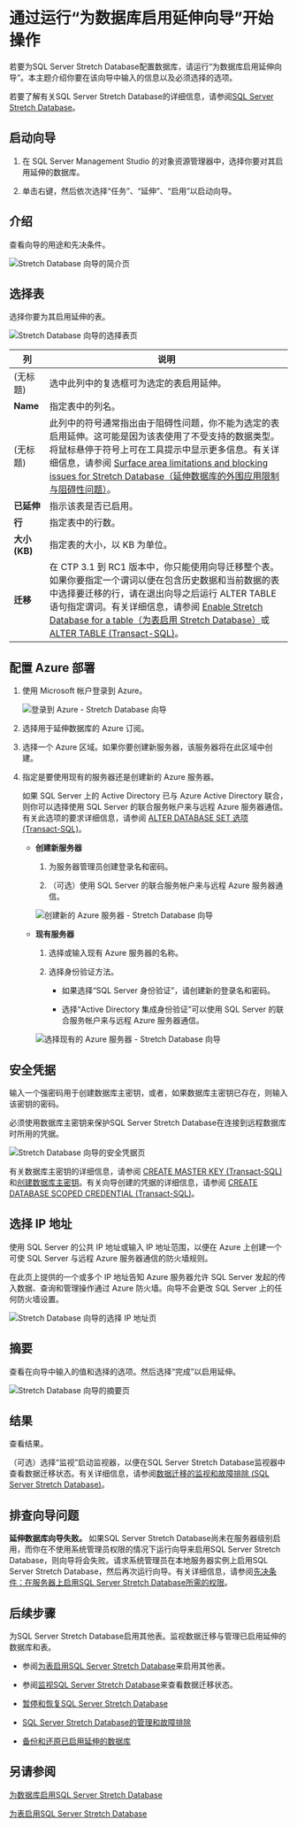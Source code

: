 <properties
	pageTitle="通过运行“为数据库启用延伸向导”开始操作 | Azure"
	description="了解如何通过运行“为数据库启用延伸向导”，来为延伸数据库配置数据库。"
	services="sql-server-stretch-database"
	documentationCenter=""
	authors="douglaslMS"
	manager=""
	editor=""/>

<tags
	ms.service="sql-server-stretch-database"
	ms.date="02/26/2016"
	wacn.date="04/25/2016"/>

# 通过运行“为数据库启用延伸向导”开始操作

若要为SQL Server Stretch Database配置数据库，请运行“为数据库启用延伸向导”。本主题介绍你要在该向导中输入的信息以及必须选择的选项。

若要了解有关SQL Server Stretch Database的详细信息，请参阅[SQL Server Stretch Database](/documentation/articles/sql-server-stretch-database-overview/)。

## 启动向导

1.  在 SQL Server Management Studio 的对象资源管理器中，选择你要对其启用延伸的数据库。

2.  单击右键，然后依次选择“任务”、“延伸”、“启用”以启动向导。

## <a name="Intro"></a>介绍
查看向导的用途和先决条件。

![Stretch Database 向导的简介页][StretchWizardImage1]

## <a name="Tables"></a>选择表
选择你要为其启用延伸的表。

![Stretch Database 向导的选择表页][StretchWizardImage2]

|列|说明|
|----------|---------------|
|(无标题)|选中此列中的复选框可为选定的表启用延伸。|
|**Name**|指定表中的列名。|
|(无标题)|此列中的符号通常指出由于阻碍性问题，你不能为选定的表启用延伸。这可能是因为该表使用了不受支持的数据类型。将鼠标悬停于符号上可在工具提示中显示更多信息。有关详细信息，请参阅 [Surface area limitations and blocking issues for Stretch Database（延伸数据库的外围应用限制与阻碍性问题）](/documentation/articles/sql-server-stretch-database-limitations/)。|
|**已延伸**|指示该表是否已启用。|
|**行**|指定表中的行数。|
|**大小(KB)**|指定表的大小，以 KB 为单位。|
|**迁移**|在 CTP 3.1 到 RC1 版本中，你只能使用向导迁移整个表。如果你要指定一个谓词以便在包含历史数据和当前数据的表中选择要迁移的行，请在退出向导之后运行 ALTER TABLE 语句指定谓词。有关详细信息，请参阅 [Enable Stretch Database for a table（为表启用 Stretch Database）](/documentation/articles/sql-server-stretch-database-enable-table/)或 [ALTER TABLE (Transact-SQL)](https://msdn.microsoft.com/zh-cn/library/ms190273.aspx)。|

## <a name="Configure"></a>配置 Azure 部署

1.  使用 Microsoft 帐户登录到 Azure。

    ![登录到 Azure - Stretch Database 向导][StretchWizardImage3]

2.  选择用于延伸数据库的 Azure 订阅。

3.  选择一个 Azure 区域。如果你要创建新服务器，该服务器将在此区域中创建。

4.  指定是要使用现有的服务器还是创建新的 Azure 服务器。

    如果 SQL Server 上的 Active Directory 已与 Azure Active Directory 联合，则你可以选择使用 SQL Server 的联合服务帐户来与远程 Azure 服务器通信。有关此选项的要求详细信息，请参阅 [ALTER DATABASE SET 选项 (Transact-SQL)](https://msdn.microsoft.com/zh-cn/library/bb522682.aspx)。

	-   **创建新服务器**

        1.  为服务器管理员创建登录名和密码。

        2.  （可选）使用 SQL Server 的联合服务帐户来与远程 Azure 服务器通信。

		![创建新的 Azure 服务器 - Stretch Database 向导][StretchWizardImage4]

    -   **现有服务器**

        1.  选择或输入现有 Azure 服务器的名称。

        2.  选择身份验证方法。

            -   如果选择“SQL Server 身份验证”，请创建新的登录名和密码。

            -   选择“Active Directory 集成身份验证”可以使用 SQL Server 的联合服务帐户来与远程 Azure 服务器通信。

		![选择现有的 Azure 服务器 - Stretch Database 向导][StretchWizardImage5]

## <a name="Credentials"></a>安全凭据
输入一个强密码用于创建数据库主密钥，或者，如果数据库主密钥已存在，则输入该密钥的密码。

必须使用数据库主密钥来保护SQL Server Stretch Database在连接到远程数据库时所用的凭据。

![Stretch Database 向导的安全凭据页][StretchWizardImage6]

有关数据库主密钥的详细信息，请参阅 [CREATE MASTER KEY (Transact-SQL)](https://msdn.microsoft.com/zh-cn/library/ms174382.aspx) 和[创建数据库主密钥](https://msdn.microsoft.com/zh-cn/library/aa337551.aspx)。有关向导创建的凭据的详细信息，请参阅 [CREATE DATABASE SCOPED CREDENTIAL (Transact-SQL)](https://msdn.microsoft.com/zh-cn/library/mt270260.aspx)。

## <a name="Network"></a>选择 IP 地址
使用 SQL Server 的公共 IP 地址或输入 IP 地址范围，以便在 Azure 上创建一个可使 SQL Server 与远程 Azure 服务器通信的防火墙规则。

在此页上提供的一个或多个 IP 地址告知 Azure 服务器允许 SQL Server 发起的传入数据、查询和管理操作通过 Azure 防火墙。向导不会更改 SQL Server 上的任何防火墙设置。

![Stretch Database 向导的选择 IP 地址页][StretchWizardImage7]

## <a name="Summary"></a>摘要
查看在向导中输入的值和选择的选项。然后选择“完成”以启用延伸。

![Stretch Database 向导的摘要页][StretchWizardImage8]

## <a name="Results"></a>结果
查看结果。

（可选）选择“监视”启动监视器，以便在SQL Server Stretch Database监视器中查看数据迁移状态。有关详细信息，请参阅[数据迁移的监视和故障排除 (SQL Server Stretch Database)](/documentation/articles/sql-server-stretch-database-monitor/)。

## <a name="KnownIssues"></a>排查向导问题
**延伸数据库向导失败。** 如果SQL Server Stretch Database尚未在服务器级别启用，而你在不使用系统管理员权限的情况下运行向导来启用SQL Server Stretch Database，则向导将会失败。请求系统管理员在本地服务器实例上启用SQL Server Stretch Database，然后再次运行向导。有关详细信息，请参阅[先决条件：在服务器上启用SQL Server Stretch Database所需的权限](/documentation/articles/sql-server-stretch-database-enable-database/#EnableTSQLServer)。

## 后续步骤
为SQL Server Stretch Database启用其他表。监视数据迁移与管理已启用延伸的数据库和表。

-   参阅[为表启用SQL Server Stretch Database](/documentation/articles/sql-server-stretch-database-enable-table/)来启用其他表。

-   参阅[监视SQL Server Stretch Database](/documentation/articles/sql-server-stretch-database-monitor/)来查看数据迁移状态。

-   [暂停和恢复SQL Server Stretch Database](/documentation/articles/sql-server-stretch-database-pause/)

-   [SQL Server Stretch Database的管理和故障排除](/documentation/articles/sql-server-stretch-database-manage/)

-   [备份和还原已启用延伸的数据库](/documentation/articles/sql-server-stretch-database-backup/)

## 另请参阅

[为数据库启用SQL Server Stretch Database](/documentation/articles/sql-server-stretch-database-enable-database/)

[为表启用SQL Server Stretch Database](/documentation/articles/sql-server-stretch-database-enable-table/)

[StretchWizardImage1]: ./media/sql-server-stretch-database-wizard/stretchwiz1.png
[StretchWizardImage2]: ./media/sql-server-stretch-database-wizard/stretchwiz2.png
[StretchWizardImage3]: ./media/sql-server-stretch-database-wizard/stretchwiz3.png
[StretchWizardImage4]: ./media/sql-server-stretch-database-wizard/stretchwiz4.png
[StretchWizardImage5]: ./media/sql-server-stretch-database-wizard/stretchwiz5.png
[StretchWizardImage6]: ./media/sql-server-stretch-database-wizard/stretchwiz6.png
[StretchWizardImage7]: ./media/sql-server-stretch-database-wizard/stretchwiz7.png
[StretchWizardImage8]: ./media/sql-server-stretch-database-wizard/stretchwiz8.png

<!---HONumber=Mooncake_0418_2016-->